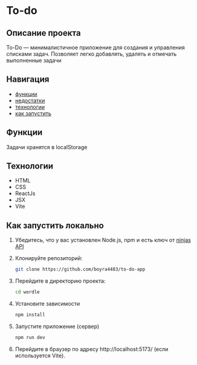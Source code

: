 
# To-do

## Описание проекта

To-Do — минималистичное приложение для создания и управления списками задач. Позволяет легко добавлять, удалять и отмечать выполненные задачи

## Навигация
- [функции](#Функции)
- [недостатки](#Недостатки)
- [технологии](#Технологии)
- [как запустить](#Как-запустить-локально)

## Функции
Задачи хранятся в localStorage

## Технологии
- HTML
- CSS
- ReactJs
- JSX
- Vite

## Как запустить локально

1. Убедитесь, что у вас установлен Node.js, npm и есть ключ от [ninjas API](https://www.api-ninjas.com/)
2. Клонируйте репозиторий:

   ```bash
   git clone https://github.com/boyra4483/to-do-app
   
3. Перейдите в директорию проекта:

   ```bash
   cd wordle

4. Установите зависимости
   ```bash
   npm install


5. Запустите приложение (cервер)
   ```bash
   npm run dev

6. Перейдите в браузер по адресу http://localhost:5173/ (если используется Vite).

